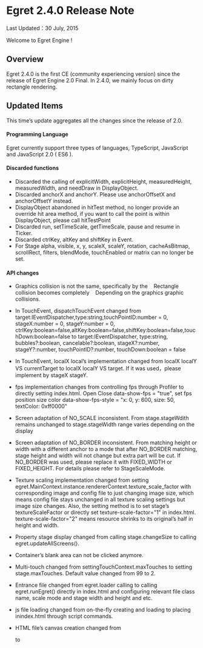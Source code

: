 Egret 2.4.0 Release Note
===============================


Last Updated：30 July, 2015


Welcome to Egret Engine !


## Overview

Egret 2.4.0 is the first CE (community experiencing version) since the release of Egret Engine 2.0 Final. In 2.4.0, we mainly focus on dirty rectangle rendering. 


## Updated Items

This time’s update aggregates all the changes since the release of 2.0.


#### Programming Language

Egret currently support three types of languages, TypeScript, JavaScript and JavaScript 2.0 ( ES6 ).



#### Discarded functions
* Discarded the calling of explicitWidth, explicitHeight, measuredHeight, measuredWidth, and needDraw in DisplayObject.
* Discarded anchorX and anchorY. Please use anchorOffsetX and anchorOffsetY instead. 
* DisplayObject abandoned in hitTest method, no longer provide an override hit area method, if you want to call the point is within DisplayObject, please call hitTestPoint
* Discarded run, setTimeScale, getTimeScale, pause and resume in Ticker.
* Discarded ctrlKey, altKey and shiftKey in Event. 
* For Stage alpha, visible, x, y, scaleX, scaleY, rotation, cacheAsBitmap, scrollRect, filters, blendMode, touchEnabled or matrix can no longer be set. 

#### API changes
* Graphics collision is not the same, specifically by the
   Rectangle collision becomes completely
   Depending on the graphics graphic collisions.

* In TouchEvent, dispatchTouchEvent changed from 
  target:IEventDispatcher,type:string,touchPointID:number = 0, stageX:number = 0, stageY:number = 0, ctrlKey:boolean=false,altKey:boolean=false,shiftKey:boolean=false,touchDown:boolean=false  to 
  target:IEventDispatcher, type:string, bubbles?:boolean, cancelable?:boolean, stageX?:number, stageY?:number, touchPointID?:number, touchDown:boolean = false

* In TouchEvent, localX local’s implementation changed from
  localX localY VS currentTarget to
  localX localY VS target. If it was used，please implement by stageX stageY.

* fps implementation changes from
  controlling fps through Profiler to
  directly setting index.html. Open Close data-show-fps = "true", set fps position size color data-show-fps-style = "x: 0, y: 600, size: 50, textColor: 0xff0000"

* Screen adaptation of NO_SCALE inconsistent. From
  stage.stageWdith remains unchanged to
  stage.stageWidth range varies depending on the display


* Screen adaptation of NO_BORDER inconsistent. From
  matching height or width with a different anchor to
  a mode that after NO_BORDER matching, stage height and width will not change but extra part will be cut. If NO_BORDER was used, please replace it with FIXED_WIDTH or FIXED_HEIGHT. For details please refer to StageScaleMode.

* Texture scaling implementation changed from
  setting egret.MainContext.instance.rendererContext.texture_scale_factor with corresponding image and config file to
  just changing image size, which means config file stays unchanged in all texture scaling settings but image size changes.
  Also, the setting method is to set stage’s textureScaleFactor or directly set texture-scale-factor="1" in index.html. texture-scale-factor="2" means resource shrinks to its original’s half in height and width.

* Property stage display changed from
  calling stage.changeSize to
  calling egret.updateAllScreens().

* Container’s blank area can not be clicked anymore.

* Multi-touch changed from
  settingTouchContext.maxTouches to
  setting stage.maxTouches. Default value changed from 99 to 2.

* Entrance file changed from
  egret.loader calling to
  calling egret.runEgret() directly in index.html and configuring relevant file class name, scale mode and stage width and height and etc.

* js file loading changed from
  on-the-fly creating and loading to
  placing inindex.html through script commands.

* HTML file’s canvas creation changed from
  <div style="position:relative;" id="gameDiv"></div> to
  <div id="lark-sample" style="margin: auto;width: 100%;height: 100%;" class="egret-player"
       data-entry-class="Main"
       data-scale-mode="showAll"
       data-orientation="auto"
       texture-scale-factor="1"
       data-orientation="portrait"
       data-content-width="480"
       data-content-height="800"
       data-show-paint-rect="false"
       data-show-fps="true"
       data-show-fps-style="x:0,y:0,size:24,textColor:0xffffff"
       data-show-log="false" data-log-filter="">
  </div>
  which can set a few game parameters.

#### New functions
* In DisplayObject , mask can support Rectangle and DisplayObjec simultaneously. 

* Screen matching supports rotation and can assign landscape mode. 
  In index.html, 
     data-orientation="auto" sets portrait and landscape modes，for details please refer to    	OrientationMode;
     data-content-width="480" sets width     
 data-content-height="800" sets height

* Set dirty rectangle display area
  Set data-show-paint-rect="false" in index.html.
  
* Since parent class property calling is not supported, a new API is added. 
  egret.superSetter(this, "alpha", 1); replaces super.alpha = 1; in other languages.
  egret.superGetter(this, "alpha"); replaces super.alpha in other languages.

* Added Bitmap smoothing property, after setting the picture will be smoothed

* Added Bitmap pixelHitTest property, after setting the picture support pixel collision.

#### Functions not added
* webGL, filter
* native

#### Notes
* If methods and properties in engine were called , please refer to latest corresponding methods and properties. 
